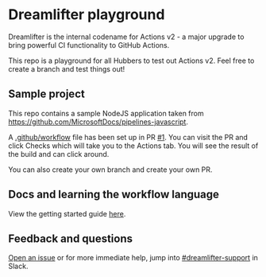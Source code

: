 # Dreamlifter playground
Dreamlifter is the internal codename for Actions v2 - a major upgrade to bring powerful CI functionality to GitHub Actions.

This repo is a playground for all Hubbers to test out Actions v2. Feel free to create a branch and test things out!

## Sample project
This repo contains a sample NodeJS application taken from https://github.com/MicrosoftDocs/pipelines-javascript.

A [.github/workflow][workflow-file] file has been set up in PR [#1][pr-1]. You can visit the PR and click Checks which will take you to the Actions tab.
You will see the result of the build and can click around.

You can also create your own branch and create your own PR.

## Docs and learning the workflow language
View the getting started guide [here][docs].

## Feedback and questions
[Open an issue][open-issue] or for more immediate help, jump into [#dreamlifter-support][dreamlifter-support-slack] in Slack.

[open-issue]: https://github.com/github/dreamlifter-dogfooding/issues/new/choose
[dreamlifter-support-slack]: https://github.slack.com/messages/CKTM6TUMV
[workflow-file]: https://github.com/github/dreamlifter-playground/blob/master/.github/workflows/workflow.yml
[pr-1]: https://github.com/github/dreamlifter-playground/pull/1
[docs]: https://github.com/github/dreamlifter-dogfooding/blob/master/docs/getting-started.md
